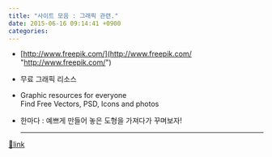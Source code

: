 ```yaml
---
title: "사이트 모음 : 그래픽 관련."
date: 2015-06-16 09:14:41 +0900
categories: 
---
```

  

- [http://www.freepik.com/](http://www.freepik.com/ "http://www.freepik.com/")
- 무료 그래픽 리소스
- Graphic resources for everyone  
Find Free Vectors, PSD, Icons and photos
- 한마다 : 예쁘게 만들어 놓은 도형을 가져다가 꾸며보자!




  ***
[🔗link](http://www.mins01.com/mh/tech/read/949)